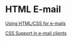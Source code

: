 # HTML E-mail

[Using HTML/CSS for e-mails](https://blog.logrocket.com/what-every-developer-needs-to-know-about-html-email-df70b7c01b39/)  

[CSS Support in e-mail clients](https://www.campaignmonitor.com/css/media-queries/media/)